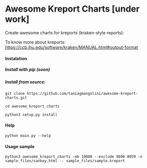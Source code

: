 # Awesome Kreport Charts [under work]

Create awesome charts for kreports (kraken-style reports):

To know more about kreports: https://ccb.jhu.edu/software/kraken/MANUAL.html#output-format


#### Instalation

##### Install with pip (soon)

##### Install from source:

```git clone https://github.com/taniagmangolini/awesome-kreport-charts.git```

```cd awesome_kreport_charts```

```python3 setup.py install```


#### Help

```python main.py --helṕ```


#### Usage sample

```python3 awesome_kreport_charts -mb 10000 --exclude 9606 8959 -o sample_files/sankey.html -- sample_files/sample.kreport```
